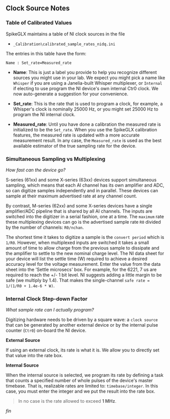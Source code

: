 ## Clock Source Notes

### Table of Calibrated Values

SpikeGLX maintains a table of NI clock sources in the file

* `_Calibration\calibrated_sample_rates_nidq.ini`

The entries in this table have the form:

```
Name : Set_rate=Measured_rate
```

* **Name**: This is just a label you provide to help you recognize
different sources you might use in your lab. We expect you might
pick a name like `Whisper` if you are using a Janelia-built
Whisper multiplexer, or `Internal` if electing to use program
the NI device's own internal Ctr0 clock. We now auto-generate a
suggestion for your convenience.

* **Set_rate**: This is the rate that is used to program a clock,
for example, a Whisper's clock is nominally 25000 Hz, or you
might set 25000 Hz to program the NI internal clock.

* **Measured_rate**: Until you have done a calibration the measured rate
is initialized to be the `Set_rate`. When you use the SpikeGLX calibration
features, the measured rate is updated with a more accurate measurement
result. In any case, the `Measured_rate` is used as the best available
estimator of the true sampling rate for the device.

### Simultaneous Sampling vs Multiplexing

_How fast can the device go?_

S-series (61xx) and some X-series (63xx) devices support simultaneous
sampling, which means that each AI channel has its own amplifier and ADC,
so can digitize samples independently and in parallel. These devices can
sample at their maximum advertised rate at any channel count.

By contrast, M-series (62xx) and some X-series devices have a single
amplifier/ADC pipeline that is shared by all AI channels. The inputs
are switched into the digitizer in a serial fashion, one at a time.
The `maximum` rate these multiplexing devices can go is the advertised
sample rate `R0` divided by the number of channels: `R0/nchan`.

The shortest time it takes to digitize a sample is the `convert period`
which is `1/R0`. However, when multiplexed inputs are switched it takes
a small amount of time to allow charge from the previous sample to
dissipate and the amplifier to settle to the new nominal charge level.
The NI data sheet for your device will list the settle time (W) required
to achieve a desired accuracy level for the voltage measurement. Enter the
value from the data sheet into the 'Settle microsecs' box. For example,
for the 6221, 7 us are required to reach the +/- 1 bit level. NI suggests
adding a little margin to be safe (we multiply by 1.4). That makes the
single-channel `safe rate = 1/(1/R0 + 1.4e-6 * W)`.

### Internal Clock Step-down Factor

_What sample rate can I actually program?_

Digitizing hardware needs to be driven by a square wave: a `clock source`
that can be generated by another external device or by the internal pulse
counter (`Ctr0`) on-board the NI device.

**External Source**

If using an external clock, its rate is what it is. We allow you to
directly set that value into the rate box.

**Internal Source**

When the internal source is selected, we program its rate by defining a
task that counts a specified number of whole pulses of the device's master
timebase. That is, realizable rates are limited to: `timebase/integer`.
In this case, you must enter the integer and we put the result into the
rate box.

>In no case is the rate allowed to exceed **1 MHz**.


_fin_

